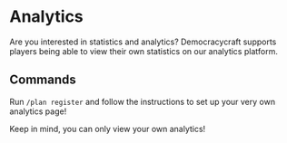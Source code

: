 # Analytics

Are you interested in statistics and analytics? Democracycraft supports players being able to view their own statistics on our analytics platform.

## Commands

Run `/plan register` and follow the instructions to set up your very own analytics page!

Keep in mind, you can only view your own analytics!
